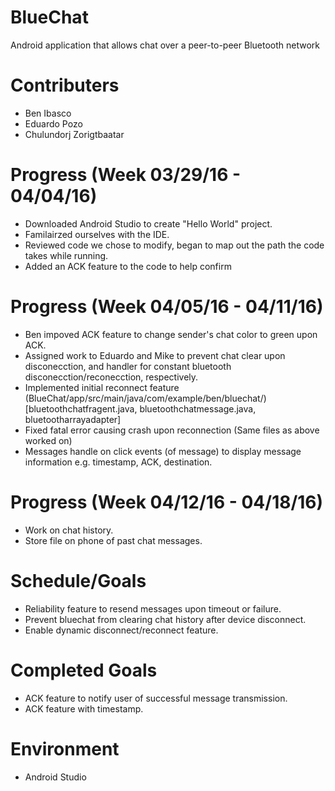 # BlueChat
Android application that allows chat over a peer-to-peer Bluetooth network

# Contributers
  - Ben Ibasco
  - Eduardo Pozo
  - Chulundorj Zorigtbaatar
  
# Progress (Week 03/29/16 - 04/04/16)
 - Downloaded Android Studio to create "Hello World" project.
 - Familairzed ourselves with the IDE.
 - Reviewed code we chose to modify, began to map out the path the code takes while running.
 - Added an ACK feature to the code to help confirm
 
# Progress (Week 04/05/16 - 04/11/16)
 - Ben impoved ACK feature to change sender's chat color to green upon ACK.
 - Assigned work to Eduardo and Mike to prevent chat clear upon disconecction, and handler for constant bluetooth disconecction/reconecction, respectively.
 - Implemented initial reconnect feature (BlueChat/app/src/main/java/com/example/ben/bluechat/)[bluetoothchatfragent.java, bluetoothchatmessage.java, bluetootharrayadapter]
 - Fixed fatal error causing crash upon reconnection (Same files as above worked on)
 - Messages handle on click events (of message) to display message information e.g. timestamp, ACK, destination.

# Progress (Week 04/12/16 - 04/18/16)
 - Work on chat history.
 - Store file on phone of past chat messages.
 
# Schedule/Goals
 - Reliability feature to resend messages upon timeout or failure.
 - Prevent bluechat from clearing chat history after device disconnect.
 - Enable dynamic disconnect/reconnect feature.
 
# Completed Goals
 - ACK feature to notify user of successful message transmission.
 - ACK feature with timestamp.

# Environment
 - Android Studio
